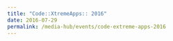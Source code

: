 ```yaml
---
title: "Code::XtremeApps:: 2016"
date: 2016-07-29
permalink: /media-hub/events/code-extreme-apps-2016
---
```

